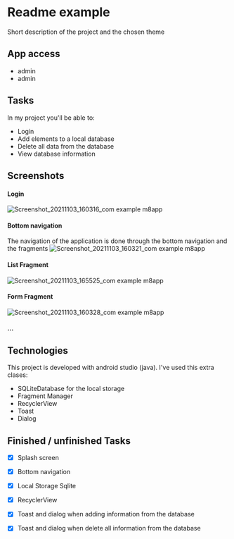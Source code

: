# Readme example
Short description of the project and the chosen theme

## App access
* admin
* admin

## Tasks
In my project you'll be able to:
* Login
* Add elements to a local database
* Delete all data from the database
* View database information

## Screenshots
#### Login 
![Screenshot_20211103_160316_com example m8app](https://user-images.githubusercontent.com/49277893/140087626-fe0c9b0a-2ac1-4ba6-8406-23b8874c97c2.jpg)

#### Bottom navigation
The navigation of the application is done through the bottom navigation and the fragments
![Screenshot_20211103_160321_com example m8app](https://user-images.githubusercontent.com/49277893/140087697-bcc780f8-d8b9-45d4-9974-b0c209da7f4a.jpg)

#### List Fragment
![Screenshot_20211103_165525_com example m8app](https://user-images.githubusercontent.com/49277893/140095939-c7ff12a7-d2da-431f-ae5d-7bd42dae1659.jpg)

#### Form Fragment
![Screenshot_20211103_160328_com example m8app](https://user-images.githubusercontent.com/49277893/140090274-c7553e4a-c66a-4dac-b07a-88ff2bf4deda.jpg)

#### ...

## Technologies
This project is developed with android studio (java).
I've used this extra clases:

* SQLiteDatabase for the local storage
* Fragment Manager
* RecyclerView
* Toast
* Dialog 


## Finished / unfinished Tasks
- [x] Splash screen
- [x] Bottom navigation
- [x] Local Storage Sqlite
- [x] RecyclerView 
- [x] Toast and dialog when adding information from the database
- [x] Toast and dialog when delete all information from the database


